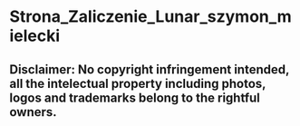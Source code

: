 # Strona_Zaliczenie_Lunar_szymon_mielecki

## Disclaimer: No copyright infringement intended, all the intelectual property including photos, logos and trademarks belong to the rightful owners.
